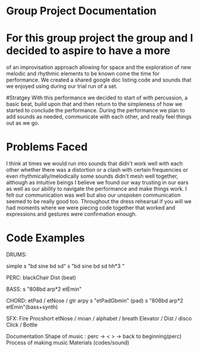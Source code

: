 # Group Project Documentation

# For this group project the group and I decided to aspire to have a more
of an improvisation approach allowing for space and the exploration of new
melodic and rhythmic elements to be known come the time for performance. We
created a shared google doc listing code and sounds that we enjoyed using during
our trial run of a set.

#Stratgey
With this performance we decided to start of with percussion, a basic beat,
build upon that and then return to the simpleness of how we started to
conclude the performance. During the performance we plan to add sounds
as needed, communicate with each other, and really feel things out as we go.

# Problems Faced
I think at times we would run into sounds that didn't work well with each other
whether there was a distortion or a clash with certain frequencies
or even rhythmically/melodically some sounds didn't mesh well together,  
although as intuitive beings I believe we found our way trusting in our ears
as well as our ability to navigate the performance and make things work. I felt
our communication was well but also our unspoken communication seemed to be really
good too. Throughout the dress rehearsal if you will we had moments where we
were piecing code together that worked and expressions
and gestures were confirmation enough.

# Code Examples
DRUMS:

simple
s "bd sine bd sd"
s "bd sine bd sd hh*3 "


PERC:
blackChair
Dist (beat)



BASS:
s "808bd arp*2 etEmin"

CHORD:
etPad / etNose / gtr
arpy
s "etPadGbmin" (pad)
s "808bd arp*2 etEmin"(bass+synth)

SFX:
Fire
Procshort
etNose / moan / alphabet / breath
Elevator / Dist / disco
Click / Bottle




Documentation
Shape of music : perc -> < > -> back to beginning(perc)
Process of making music
Materials (codes/sound)
